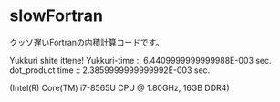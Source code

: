# slowFortran
クッソ遅いFortranの内積計算コードです。

 Yukkuri shite ittene!
 Yukkuri-time ::    6.4409999999999988E-003 sec.
 dot_product time ::    2.3859999999999992E-003 sec.

 (Intel(R) Core(TM) i7-8565U CPU @ 1.80GHz, 16GB DDR4)
